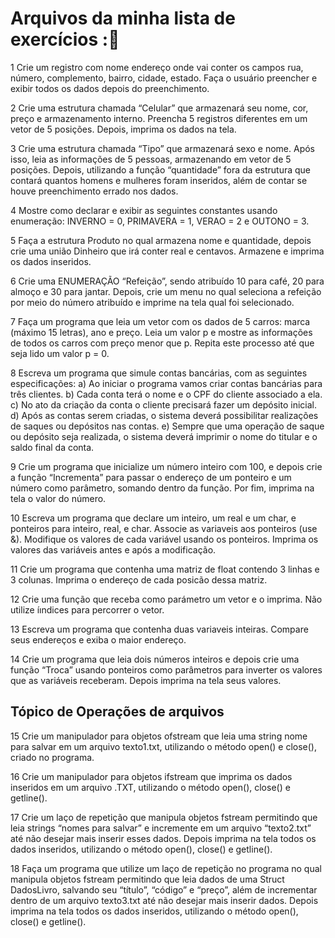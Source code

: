 # Arquivos da minha lista de exercícios ::bookmark_tabs:

1 Crie um registro com nome endereço onde vai conter os campos rua, número, complemento, bairro, cidade, estado. Faça o usuário preencher e exibir todos os dados depois do preenchimento.

2 Crie uma estrutura chamada “Celular” que armazenará seu nome, cor, preço e armazenamento interno. Preencha 5 registros diferentes em um vetor de 5 posições. Depois, imprima os dados na tela.

3 Crie uma estrutura chamada “Tipo” que armazenará sexo e nome. Após isso, leia as informações de 5 pessoas, armazenando em vetor de 5 posições. Depois, utilizando a função “quantidade” fora da estrutura que contará quantos homens e mulheres foram inseridos, além de contar se houve preenchimento errado nos dados.

4 Mostre como declarar e exibir as seguintes constantes usando enumeração: INVERNO = 0, PRIMAVERA = 1, VERAO = 2 e OUTONO = 3.

5 Faça a estrutura Produto no qual armazena nome e quantidade, depois crie uma união Dinheiro que irá conter real e centavos. Armazene e imprima os dados inseridos.

6 Crie uma ENUMERAÇÃO “Refeição”, sendo atribuído 10 para café, 20 para almoço e 30 para jantar. Depois, crie um menu no qual seleciona a refeição por meio do número atribuído e imprime na tela qual foi selecionado.

7 Faça um programa que leia um vetor com os dados de 5 carros: marca (máximo 15 letras), ano e preço. Leia um valor p e mostre as informações de todos os carros com preço menor que p. Repita este processo até que seja lido um valor p = 0.

8 Escreva um programa que simule contas bancárias, com as seguintes especificações:
  a) Ao iniciar o programa vamos criar contas bancárias para três clientes.
  b) Cada conta terá o nome e o CPF do cliente associado a ela.
  c) No ato da criação da conta o cliente precisará fazer um depósito inicial.
  d) Após as contas serem criadas, o sistema deverá possibilitar realizações de saques ou depósitos nas contas.
  e) Sempre que uma operação de saque ou depósito seja realizada, o sistema deverá imprimir o nome do titular e o saldo final da conta.

9 Crie um programa que inicialize um número inteiro com 100, e depois crie a função “Incrementa” para passar o endereço de um ponteiro e um número como parâmetro, somando dentro da função. Por fim, imprima na tela o valor do número.

10 Escreva um programa que declare um inteiro, um real e um char, e ponteiros para inteiro, real, e char. Associe as variaveis aos ponteiros (use &). Modifique os valores de cada variável usando os ponteiros. Imprima os valores das variáveis antes e após a modificação.

11 Crie um programa que contenha uma matriz de float contendo 3 linhas e 3 colunas. Imprima o endereço de cada posicão dessa matriz.

12 Crie uma função que receba como parámetro um vetor e o imprima. Não utilize íındices para percorrer o vetor.

13 Escreva um programa que contenha duas variaveis inteiras. Compare seus endereços e exiba o maior endereço.

14 Crie um programa que leia dois números inteiros e depois crie uma função “Troca” usando ponteiros como parâmetros para inverter os valores que as variáveis receberam. Depois imprima na tela seus valores. 

## Tópico de Operações de arquivos

15 Crie um manipulador para objetos ofstream que leia uma string nome para salvar em um arquivo texto1.txt, utilizando o método open() e close(), criado no programa.

16 Crie um manipulador para objetos ifstream que imprima os dados inseridos em um arquivo .TXT, utilizando o método open(), close() e getline().

17 Crie um laço de repetição que manipula objetos fstream permitindo que leia strings “nomes para salvar” e incremente em um arquivo “texto2.txt” até não desejar mais inserir esses dados. Depois imprima na tela todos os dados inseridos, utilizando o método open(), close() e getline(). 

18 Faça um programa que utilize um laço de repetição no programa no qual manipula objetos fstream permitindo que leia dados de uma Struct DadosLivro, salvando seu “título”, “código” e “preço”, além de incrementar dentro de um arquivo texto3.txt até não desejar mais inserir dados. Depois imprima na tela todos os dados inseridos, utilizando o método open(), close() e getline().
